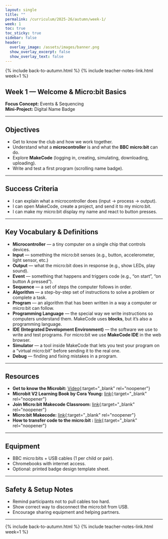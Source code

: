 ```yaml
---
layout: single
title: ""
permalink: /curriculum/2025-26/autumn/week-1/
week: 1
toc: true
toc_sticky: true
sidebar: false
header:
  overlay_image: /assets/images/banner.png
  show_overlay_excerpt: false
  show_overlay_text: false
---
```


{% include back-to-autumn.html %}
{% include teacher-notes-link.html week=1 %}

## Week 1 — Welcome & Micro:bit Basics

**Focus Concept:** Events & Sequencing  
**Mini-Project:** Digital Name Badge

---

## Objectives
- Get to know the club and how we work together.  
- Understand what a **microcontroller** is and what the **BBC micro:bit** can do.  
- Explore **MakeCode** (logging in, creating, simulating, downloading, uploading).  
- Write and test a first program (scrolling name badge).

---

## Success Criteria 
- I can explain what a microcontroller does (input → process → output).  
- I can open MakeCode, create a project, and send it to my micro:bit.  
- I can make my micro:bit display my name and react to button presses.  

---

## Key Vocabulary & Definitions
- **Microcontroller** — a tiny computer on a single chip that controls devices.  
- **Input** — something the micro:bit senses (e.g., button, accelerometer, light sensor, etc.)  
- **Output** — what the micro:bit does in response (e.g., show LEDs, play sound).  
- **Event** — something that happens and triggers code (e.g., “on start”, “on button A pressed”).  
- **Sequence** — a set of steps the computer follows in order.  
- **Algorithm** — a step-by-step set of instructions to solve a problem or complete a task.  
- **Program** — an algorithm that has been written in a way a computer or micro:bit can follow.  
- **Programming Language** — the special way we write instructions so computers understand them. MakeCode uses **blocks**, but it’s also a programming language.  
- **IDE (Integrated Development Environment)** — the software we use to write and test programs. For micro:bit we use **MakeCode IDE** in the web browser.  
- **Simulator** — a tool inside MakeCode that lets you test your program on a “virtual micro:bit” before sending it to the real one.  
- **Debug** — finding and fixing mistakes in a program.  

---

## Resources
- **Get to know the Microbit:** [Video](https://youtu.be/7WMCgUIcKnk?si=V_rMjP2iSFDZJMOE){:target="_blank" rel="noopener"}
- **Microbit V2 Learning Book by Cora Young:** [link](https://drive.google.com/file/d/1XLkU2YoNfRceLK_6HlpHcmtKa_EW-Sbw/view?usp=drive_link){:target="_blank" rel="noopener"}
- **Join Micro:bit Makecode Classroom:** [link](https://classroom.microbit.org/join){:target="_blank" rel="noopener"}  
- **Micro:bit Makecode:** [link](https://makecode.microbit.org){:target="_blank" rel="noopener"}
- **How to transfer code to the micro:bit :** [link](https://makecode.microbit.org){:target="_blank" rel="noopener"}  

---

## Equipment
- BBC micro:bits + USB cables (1 per child or pair).  
- Chromebooks with internet access.  
- Optional: printed badge design template sheet.  

---

## Safety & Setup Notes
- Remind participants not to pull cables too hard.  
- Show correct way to disconnect the micro:bit from USB.  
- Encourage sharing equipment and helping partners.

---

{% include back-to-autumn.html %}
{% include teacher-notes-link.html week=1 %}
